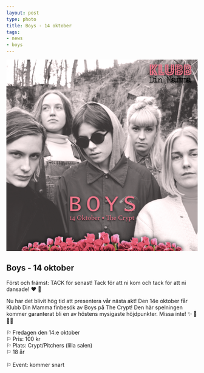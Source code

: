 ```yaml
---
layout: post
type: photo
title: Boys - 14 oktober
tags:
- news
- boys
---
```


<img class="news-photo" src="/assets/img/news/BoysPR2.png" alt="Boys - 14 oktober" />

## Boys - 14 oktober

Först och främst: TACK för senast! Tack för att ni kom och tack för att ni dansade! ❤ 🌟

Nu har det blivit hög tid att presentera vår nästa akt! Den 14e oktober får Klubb Din Mamma finbesök av Boys på The Crypt! Den här spelningen kommer garanterat bli en av höstens mysigaste höjdpunkter. Missa inte! ✨ 🌹🌹🌹

⚐ Fredagen den 14:e oktober<br />
⚐ Pris: 100 kr<br />
⚐ Plats: Crypt/Pitchers (lilla salen)<br />
⚐ 18 år<br />
<br />
⚐ Event: kommer snart<br />
